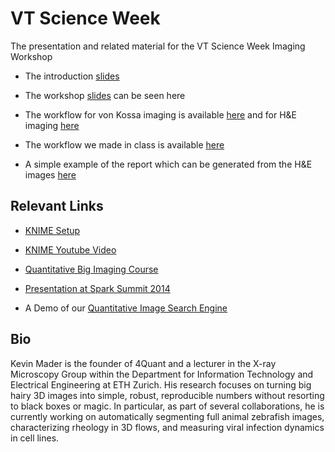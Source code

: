 

# VT Science Week

The presentation and related material for the VT Science Week Imaging Workshop

- The introduction [slides](https://rawgit.com/4Quant/VT-Science-Week-2015/master/introslides.html)
- The workshop [slides](https://rawgit.com/4Quant/VT-Science-Week-2015/master/slides.html) can be seen here

- The workflow for von Kossa imaging is available [here](https://github.com/4Quant/Biodesign-Imaging-Workshop-2015/blob/master/VK_Analysis.zip?raw=true) and for H&E imaging [here](https://github.com/4Quant/Biodesign-Imaging-Workshop-2015/blob/master/H_E_Analysis.zip?raw=true)

- The workflow we made in class is available [here](https://github.com/4Quant/Biodesign-Imaging-Workshop-2015/blob/master/BD2015.zip?raw=true)

- A simple example of the report which can be generated from the H&E images [here](Example-Report.pdf?raw=true)


## Relevant Links

- [KNIME Setup](https://github.com/kmader/Quantitative-Big-Imaging-2015/wiki/KNIME-Setup)

- [KNIME Youtube Video](https://www.youtube.com/watch?v=7HwCgleJMk4)

- [Quantitative Big Imaging Course](http://kmader.github.io/Quantitative-Big-Imaging-2015/)
- [Presentation at Spark Summit 2014](http://4quant.com/spark-summit-2014-presentation)
- A Demo of our [Quantitative Image Search Engine](https://kmader.shinyapps.io/SearchMachineDemo)

## Bio
Kevin Mader is the founder of 4Quant and a lecturer in the X-ray Microscopy Group within the Department for Information Technology and Electrical Engineering at ETH Zurich. His research focuses on turning big hairy 3D images into simple, robust, reproducible numbers without resorting to black boxes or magic. In particular, as part of several collaborations, he is currently working on automatically segmenting full animal zebrafish images, characterizing rheology in 3D flows, and measuring viral infection dynamics in cell lines.



